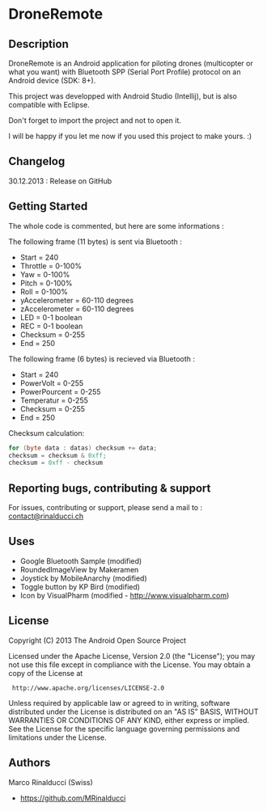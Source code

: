 DroneRemote
===========

## Description

DroneRemote is an Android application for piloting drones (multicopter or what you want) with Bluetooth SPP (Serial Port Profile) protocol on an Android device (SDK: 8+).

This project was developped with Android Studio (Intellij), but is also compatible with Eclipse.

Don't forget to import the project and not to open it.

I will be happy if you let me now if you used this project to make yours. :)

## Changelog

30.12.2013 : Release on GitHub

## Getting Started

The whole code is commented, but here are some informations :

The following frame (11 bytes) is sent via Bluetooth :
- Start = 240 
- Throttle = 0-100%
- Yaw = 0-100%
- Pitch = 0-100% 
- Roll = 0-100% 
- yAccelerometer = 60-110 degrees
- zAccelerometer = 60-110 degrees
- LED = 0-1 boolean
- REC = 0-1 boolean
- Checksum = 0-255
- End = 250

The following frame (6 bytes) is recieved via Bluetooth :
- Start = 240 
- PowerVolt = 0-255
- PowerPourcent = 0-255
- Temperatur = 0-255
- Checksum = 0-255
- End = 250

Checksum calculation:
```java
for (byte data : datas) checksum += data;
checksum = checksum & 0xff;
checksum = 0xff - checksum
```

## Reporting bugs, contributing & support

For issues, contributing or support, please send a mail to : contact@rinalducci.ch

## Uses

- Google Bluetooth Sample (modified)
- RoundedImageView by Makeramen
- Joystick by MobileAnarchy (modified)
- Toggle button by KP Bird (modified)
- Icon by VisualPharm (modified - http://www.visualpharm.com)

## License

Copyright (C) 2013 The Android Open Source Project

Licensed under the Apache License, Version 2.0 (the "License");
you may not use this file except in compliance with the License.
You may obtain a copy of the License at

     http://www.apache.org/licenses/LICENSE-2.0

Unless required by applicable law or agreed to in writing, software
distributed under the License is distributed on an "AS IS" BASIS,
WITHOUT WARRANTIES OR CONDITIONS OF ANY KIND, either express or implied.
See the License for the specific language governing permissions and
limitations under the License.

## Authors

Marco Rinalducci (Swiss)
- https://github.com/MRinalducci

